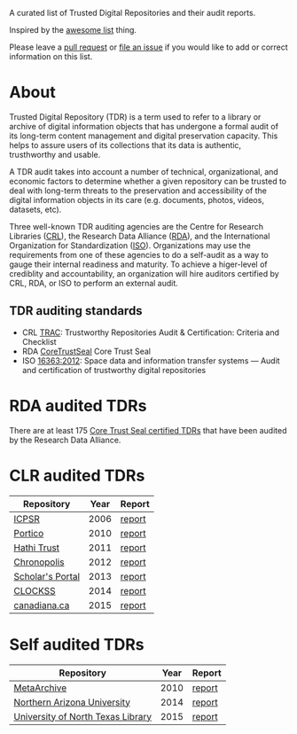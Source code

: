 A curated list of Trusted Digital Repositories and their audit reports.

Inspired by the [awesome list](https://github.com/sindresorhus/awesome/blob/master/readme.md) thing.

Please leave a [pull request](../../pulls/) or [file an issue](../../issues/) if you would like to add or correct information on this list.


# About
Trusted Digital Repository (TDR) is a term used to refer to a library or archive of digital information objects that has undergone a formal audit of its long-term content management and digital preservation capacity. This helps to assure users of its collections that its data is authentic, trusthworthy and usable.

A TDR audit takes into account a number of technical, organizational, and economic factors to determine whether a given repository can be trusted to deal with long-term threats to the preservation and accessibility of the digital information objects in its care (e.g. documents, photos, videos, datasets, etc).

Three well-known TDR auditing agencies are the Centre for Research Libraries ([CRL](https://www.crl.edu/)), the Research Data Alliance ([RDA](https://www.rd-alliance.org/)), and the International Organization for Standardization ([ISO](https://www.iso.org/home.html)). Organizations may use the requirements from one of these agencies to do a self-audit as a way to gauge their internal readiness and maturity. To achieve a higer-level of crediblity and accountability, an organization will hire auditors certified by CRL, RDA, or ISO to perform an external audit.

## TDR auditing standards
* CRL [TRAC](https://www.crl.edu/archiving-preservation/digital-archives/metrics-assessing-and-certifying/trac): Trustworthy Repositories Audit & Certification: Criteria and Checklist
* RDA [CoreTrustSeal](CoreTrustSeal-TDR-Requirements_v02_00-2020-2022.pdf) Core Trust Seal
* ISO [16363:2012](https://www.iso.org/standard/56510.html): Space data and information transfer systems — Audit and certification of trustworthy digital repositories 


# RDA audited TDRs

There are at least 175 [Core Trust Seal certified TDRs](https://www.coretrustseal.org/why-certification/certified-repositories/) that have been audited by the Research Data Alliance.


# CLR audited TDRs

| Repository | Year | Report
| - | - | - 
| [ICPSR](https://www.icpsr.umich.edu/icpsrweb/content/datamanagement/preservation/trust.html) | 2006 | [report](http://www.crl.edu/sites/default/files/d6/attachments/pages/ICPSR_final.pdf)
| [Portico](http://www.portico.org/digital-preservation/) | 2010 | [report](https://www.crl.edu/reports/portico-audit-report-2010) 
| [Hathi Trust](https://www.hathitrust.org/) | 2011 | [report](https://www.crl.edu/reports/hathitrust-audit-report-2011)
| [Chronopolis](https://libraries.ucsd.edu/chronopolis/) | 2012 | [report](https://www.crl.edu/reports/chronopolis-audit-report-2012)
| [Scholar's Portal](http://scholarsportal.info/) | 2013 | [report](https://www.crl.edu/reports/scholars-portal-audit-report-2013)
| [CLOCKSS](https://www.clockss.org/) | 2014 | [report](https://www.crl.edu/reports/clockss-audit-report-2014)
| [canadiana.ca](http://www.canadiana.ca)| 2015 | [report](https://www.crl.edu/reports/certification-report-canadianaorg-digital-repository)


# Self audited TDRs

| Repository | Year | Report
| - | - | - 
| [MetaArchive](http://metaarchive.org/) | 2010 | [report](https://metaarchive.org/wp-content/uploads/2017/03/ma_trac_audit.pdf)
| [Northern Arizona University](http://library.nau.edu/) | 2014 |[report](http://library.nau.edu/speccoll/pdf/TRAC_report_draft_Final.pdf)
| [University of North Texas Library](https://digital.library.unt.edu/) | 2015 | [report](http://www.library.unt.edu/digital-libraries/trusted-digital-repository)

